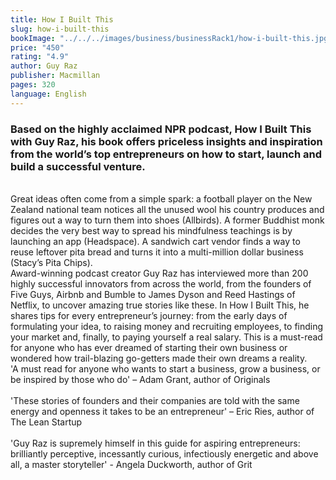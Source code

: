 ```yaml
---
title: How I Built This
slug: how-i-built-this
bookImage: "../../../images/business/businessRack1/how-i-built-this.jpg"
price: "450"
rating: "4.9"
author: Guy Raz
publisher: Macmillan
pages: 320
language: English
---
```


 ### Based on the highly acclaimed NPR podcast, How I Built This with Guy Raz, his book offers priceless insights and inspiration from the world’s top entrepreneurs on how to start, launch and build a successful venture.
<br/>
Great ideas often come from a simple spark: a football player on the New Zealand national team notices all the unused wool his country produces and figures out a way to turn them into shoes (Allbirds). A former Buddhist monk decides the very best way to spread his mindfulness teachings is by launching an app (Headspace). A sandwich cart vendor finds a way to reuse leftover pita bread and turns it into a multi-million dollar business (Stacy’s Pita Chips).
<br/>
Award-winning podcast creator Guy Raz has interviewed more than 200 highly successful innovators from across the world, from the founders of Five Guys, Airbnb and Bumble to James Dyson and Reed Hastings of Netflix, to uncover amazing true stories like these. In How I Built This, he shares tips for every entrepreneur’s journey: from the early days of formulating your idea, to raising money and recruiting employees, to finding your market and, finally, to paying yourself a real salary. This is a must-read for anyone who has ever dreamed of starting their own business or wondered how trail-blazing go-getters made their own dreams a reality.
<br/>
'A must read for anyone who wants to start a business, grow a business, or be inspired by those who do' – Adam Grant, author of Originals
<br/>
<br/>
'These stories of founders and their companies are told with the same energy and openness it takes to be an entrepreneur' – Eric Ries, author of The Lean Startup
<br/>
<br/>
'Guy Raz is supremely himself in this guide for aspiring entrepreneurs: brilliantly perceptive, incessantly curious, infectiously energetic and above all, a master storyteller' - Angela Duckworth, author of Grit
<br/>
<br/>